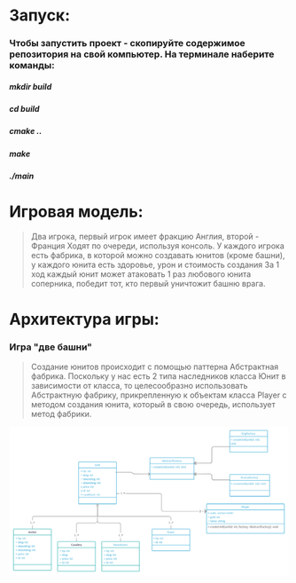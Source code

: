 # Запуск:
### Чтобы запустить проект -  скопируйте содержимое репозитория на свой компьютер. На терминале наберите команды:
##### mkdir build
##### cd build
##### cmake ..
##### make
##### ./main

# Игровая модель:
> Два игрока, первый игрок имеет фракцию Англия, второй - Франция
Ходят по очереди, используя консоль. У каждого игрока есть фабрика, в которой можно создавать юнитов (кроме башни), у каждого юнита есть здоровье, урон и стоимость создания
За 1 ход каждый юнит может атаковать 1 раз любового юнита соперника, победит тот, кто первый уничтожит башню врага.

# Архитектура игры:
### Игра "две башни"
> Создание юнитов происходит с помощью паттерна Абстрактная фабрика. Поскольку у нас есть 2 типа наследников класса Юнит в зависимости от класса, то целесообразно использовать Абстрактную фабрику, прикрепленную к объектам класса Player с методом создания юнита, который в свою очередь, использует метод фабрики.

![](UML/uml_1.png)
